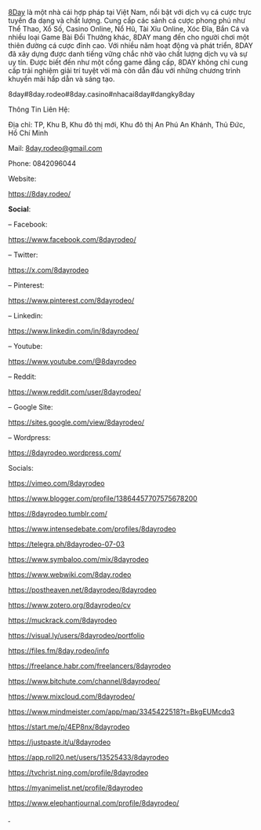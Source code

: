 <p><u><a href="https://8day.rodeo/">8Day</a></u> l&agrave; một nh&agrave; c&aacute;i hợp ph&aacute;p tại Việt Nam, nổi bật với dịch vụ c&aacute; cược trực tuyến đa dạng v&agrave; chất lượng. Cung cấp c&aacute;c sảnh c&aacute; cược phong ph&uacute; như Thể Thao, Xổ Số, Casino Online, Nổ Hũ, T&agrave;i Xỉu Online, X&oacute;c Đĩa, Bắn C&aacute; v&agrave; nhiều loại Game B&agrave;i Đổi Thưởng kh&aacute;c, 8DAY mang đến cho người chơi một thi&ecirc;n đường c&aacute; cược đỉnh cao. Với nhiều năm hoạt động v&agrave; ph&aacute;t triển, 8DAY đ&atilde; x&acirc;y dựng được danh tiếng vững chắc nhờ v&agrave;o chất lượng dịch vụ v&agrave; sự uy t&iacute;n. Được biết đến như một cổng game đẳng cấp, 8DAY kh&ocirc;ng chỉ cung cấp trải nghiệm giải tr&iacute; tuyệt vời m&agrave; c&ograve;n dẫn đầu với những chương tr&igrave;nh khuyến m&atilde;i hấp dẫn v&agrave; s&aacute;ng tạo.</p>
<p>8day#8day.rodeo#8day.casino#nhacai8day#dangky8day</p>
<p>Th&ocirc;ng Tin Li&ecirc;n Hệ:</p>
<p>Địa chỉ: TP, Khu B, Khu đ&ocirc; thị mới, Khu đ&ocirc; thị An Ph&uacute; An Kh&aacute;nh, Thủ Đức, Hồ Ch&iacute; Minh</p>
<p>Mail: <a href="mailto:8day.rodeo@gmail.com">8day.rodeo@gmail.com</a></p>
<p>Phone: 0842096044</p>
<p>Website:</p>
<p><a href="https://8day.rodeo/">https://8day.rodeo/</a></p>
<p><strong>Social</strong>:</p>
<p>&ndash; Facebook:</p>
<p><a href="https://www.facebook.com/8dayrodeo/">https://www.facebook.com/8dayrodeo/</a></p>
<p>&ndash; Twitter:</p>
<p><a href="https://x.com/8dayrodeo">https://x.com/8dayrodeo</a></p>
<p>&ndash; Pinterest:</p>
<p><a href="https://www.pinterest.com/8dayrodeo/">https://www.pinterest.com/8dayrodeo/</a></p>
<p>&ndash; Linkedin:</p>
<p><a href="https://www.linkedin.com/in/8dayrodeo/">https://www.linkedin.com/in/8dayrodeo/</a></p>
<p>&ndash; Youtube:</p>
<p><a href="https://www.youtube.com/@8dayrodeo">https://www.youtube.com/@8dayrodeo</a></p>
<p>&ndash; Reddit:</p>
<p><a href="https://www.reddit.com/user/8dayrodeo/">https://www.reddit.com/user/8dayrodeo/</a></p>
<p>&ndash; Google Site:</p>
<p><a href="https://sites.google.com/view/8dayrodeo/">https://sites.google.com/view/8dayrodeo/</a></p>
<p>&ndash; Wordpress:</p>
<p><a href="https://8dayrodeo.wordpress.com/">https://8dayrodeo.wordpress.com/</a></p>
<p>Socials:</p>
<p><a href="https://vimeo.com/8dayrodeo">https://vimeo.com/8dayrodeo</a></p>
<p><a href="https://www.blogger.com/profile/13864457707575678200">https://www.blogger.com/profile/13864457707575678200</a></p>
<p><a href="https://8dayrodeo.tumblr.com/">https://8dayrodeo.tumblr.com/</a></p>
<p><a href="https://www.intensedebate.com/profiles/8dayrodeo">https://www.intensedebate.com/profiles/8dayrodeo</a></p>
<p><a href="https://telegra.ph/8dayrodeo-07-03">https://telegra.ph/8dayrodeo-07-03</a></p>
<p><a href="https://www.symbaloo.com/mix/8dayrodeo">https://www.symbaloo.com/mix/8dayrodeo</a></p>
<p><a href="https://www.webwiki.com/8day.rodeo">https://www.webwiki.com/8day.rodeo</a></p>
<p><a href="https://postheaven.net/8dayrodeo/8dayrodeo">https://postheaven.net/8dayrodeo/8dayrodeo</a></p>
<p><a href="https://www.zotero.org/8dayrodeo/cv">https://www.zotero.org/8dayrodeo/cv</a></p>
<p><a href="https://muckrack.com/8dayrodeo">https://muckrack.com/8dayrodeo</a></p>
<p><a href="https://visual.ly/users/8dayrodeo/portfolio">https://visual.ly/users/8dayrodeo/portfolio</a></p>
<p><a href="https://files.fm/8day.rodeo/info">https://files.fm/8day.rodeo/info</a></p>
<p><a href="https://freelance.habr.com/freelancers/8dayrodeo">https://freelance.habr.com/freelancers/8dayrodeo</a></p>
<p><a href="https://www.bitchute.com/channel/8dayrodeo/">https://www.bitchute.com/channel/8dayrodeo/</a></p>
<p><a href="https://www.mixcloud.com/8dayrodeo/">https://www.mixcloud.com/8dayrodeo/</a></p>
<p><a href="https://www.mindmeister.com/app/map/3345422518?t=BkgEUMcdq3">https://www.mindmeister.com/app/map/3345422518?t=BkgEUMcdq3</a></p>
<p><a href="https://start.me/p/4EP8nx/8dayrodeo">https://start.me/p/4EP8nx/8dayrodeo</a></p>
<p><a href="https://justpaste.it/u/8dayrodeo">https://justpaste.it/u/8dayrodeo</a></p>
<p><a href="https://app.roll20.net/users/13525433/8dayrodeo">https://app.roll20.net/users/13525433/8dayrodeo</a></p>
<p><a href="https://tvchrist.ning.com/profile/8dayrodeo">https://tvchrist.ning.com/profile/8dayrodeo</a></p>
<p><a href="https://myanimelist.net/profile/8dayrodeo">https://myanimelist.net/profile/8dayrodeo</a></p>
<p><a href="https://www.elephantjournal.com/profile/8dayrodeo/">https://www.elephantjournal.com/profile/8dayrodeo/</a></p>
<p><u>&nbsp;</u></p>
<p>&nbsp;</p>
<p>&nbsp;</p>